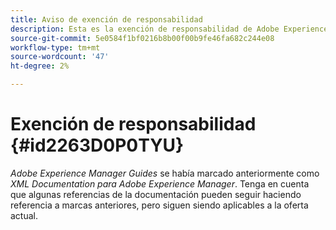 ```yaml
---
title: Aviso de exención de responsabilidad
description: Esta es la exención de responsabilidad de Adobe Experience Manager Guides
source-git-commit: 5e0584f1bf0216b8b00f00b9fe46fa682c244e08
workflow-type: tm+mt
source-wordcount: '47'
ht-degree: 2%

---
```



# Exención de responsabilidad {#id2263D0P0TYU}

*Adobe Experience Manager Guides* se había marcado anteriormente como *XML Documentation para Adobe Experience Manager*. Tenga en cuenta que algunas referencias de la documentación pueden seguir haciendo referencia a marcas anteriores, pero siguen siendo aplicables a la oferta actual.

